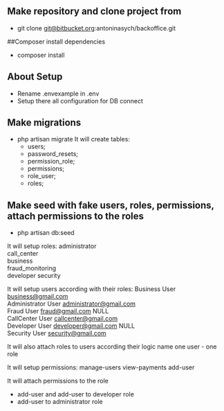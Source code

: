 ## Make repository and clone project from 
- git clone git@bitbucket.org:antoninasych/backoffice.git

##Composer install dependencies
- composer install

## About Setup
- Rename .envexample in .env
- Setup there all configuration for DB connect
 
## Make migrations
- php artisan migrate
  It will create tables:
  -  users;
  -  password_resets;
  -  permission_role;
  -  permissions;
  -  role_user;
  -  roles;


## Make seed with fake users, roles, permissions, attach permissions to the roles
- php artisan db:seed

It will setup roles:
        administrator	 
        call_center 	
        business	 
        fraud_monitoring	 	
        developer security	
 
It will setup users according with their roles:
        Business User	business@gmail.com	 
        Administrator User	administrator@gmail.com	 
        Fraud User	fraud@gmail.com	NULL	 
        CallCenter User	callcenter@gmail.com	 
        Developer User	developer@gmail.com	NULL	 
        Security User	security@gmail.com
        
It will also attach roles to users according their logic name
        one user - one role

It will setup permissions:
        manage-users
        view-payments
        add-user

It will attach permissions to the role 
- add-user and add-user to developer role
- add-user to administrator role



